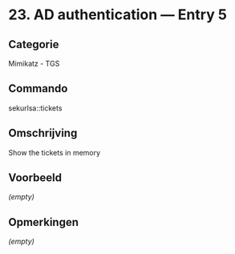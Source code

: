 # 23. AD authentication — Entry 5

## Categorie

Mimikatz - TGS

## Commando

sekurlsa::tickets

## Omschrijving

Show the tickets in memory

## Voorbeeld

_(empty)_

## Opmerkingen

_(empty)_


